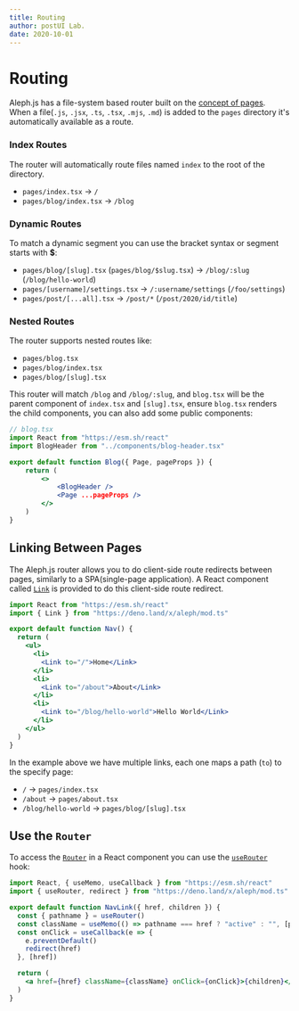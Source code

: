```yaml
---
title: Routing
author: postUI Lab.
date: 2020-10-01
---
```


# Routing

Aleph.js has a file-system based router built on the [concept of pages](/docs/basic-features/pages).
<br>
When a file(`.js`, `.jsx`, `.ts`, `.tsx`, `.mjs`, `.md`) is added to the `pages` directory it's automatically available as a route.

### Index Routes

The router will automatically route files named `index` to the root of the directory.

- `pages/index.tsx` → `/`
- `pages/blog/index.tsx` → `/blog`

### Dynamic Routes

To match a dynamic segment you can use the bracket syntax or segment starts with **$**:

- `pages/blog/[slug].tsx` (`pages/blog/$slug.tsx`) → `/blog/:slug` (`/blog/hello-world`)
- `pages/[username]/settings.tsx` → `/:username/settings` (`/foo/settings`)
- `pages/post/[...all].tsx` → `/post/*` (`/post/2020/id/title`)

### Nested Routes

The router supports nested routes like:

- `pages/blog.tsx`
- `pages/blog/index.tsx`
- `pages/blog/[slug].tsx`

This router will match `/blog` and `/blog/:slug`, and `blog.tsx` will be the parent component of `index.tsx` and `[slug].tsx`, ensure `blog.tsx` renders the child components, you can also add some public components:

```jsx
// blog.tsx
import React from "https://esm.sh/react"
import BlogHeader from "../components/blog-header.tsx"

export default function Blog({ Page, pageProps }) {
    return (
        <>
            <BlogHeader />
            <Page ...pageProps />
        </>
    )
}
```

## Linking Between Pages

The Aleph.js router allows you to do client-side route redirects between pages, similarly to a SPA(single-page application). A React component called [`Link`](/docs/api-reference/mod.ts#Link) is provided to do this client-side route redirect.

```jsx
import React from "https://esm.sh/react"
import { Link } from "https://deno.land/x/aleph/mod.ts"

export default function Nav() {
  return (
    <ul>
      <li>
        <Link to="/">Home</Link>
      </li>
      <li>
        <Link to="/about">About</Link>
      </li>
      <li>
        <Link to="/blog/hello-world">Hello World</Link>
      </li>
    </ul>
  )
}
```

In the example above we have multiple links, each one maps a path (`to`) to the specify page:

- `/` → `pages/index.tsx`
- `/about` → `pages/about.tsx`
- `/blog/hello-world` → `pages/blog/[slug].tsx`

## Use the `Router`

To access the [`Router`](/docs/api-reference/type_ts/#router) in a React component you can use the [`useRouter`](/docs/api-reference/mod.ts#useRouter) hook:

```jsx
import React, { useMemo, useCallback } from "https://esm.sh/react"
import { useRouter, redirect } from "https://deno.land/x/aleph/mod.ts"

export default function NavLink({ href, children }) {
  const { pathname } = useRouter()
  const className = useMemo(() => pathname === href ? "active" : "", [pathname])
  const onClick = useCallback(e => {
    e.preventDefault()
    redirect(href)
  }, [href])

  return (
    <a href={href} className={className} onClick={onClick}>{children}</a>
  )
}
```
